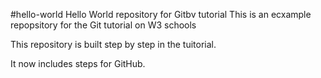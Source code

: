 #hello-world
Hello World repository for Gitbv tutorial
This is an ecxample repopsitory for the Git tutorial on W3 schools

This repository is built step by step in the tuitorial.

It now includes steps for GitHub.
